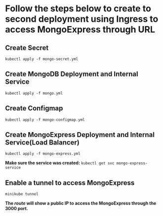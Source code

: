 # Follow the steps below to create to second deployment using Ingress to access MongoExpress through URL

## Create Secret
`kubectl apply -f mongo-secret.yml`

## Create MongoDB Deployment and Internal Service
`kubectl apply -f mongo.yml`

## Create Configmap
`kubectl apply -f mongo-configmap.yml`

## Create MongoExpress Deployment and Internal Service(Load Balancer)
`kubectl apply -f mongo-express.yml`

**Make sure the service was created:**
`kubectl get svc mongo-express-service`

## Enable a tunnel to access MongoExpress
`minikube tunnel`

**The *route* will show a public IP to access the MongoExpress through the 3000 port.**